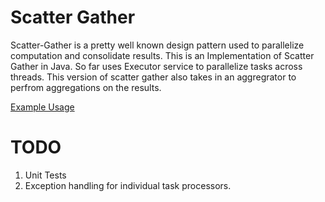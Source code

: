 # Scatter Gather
Scatter-Gather is a pretty well known design pattern used to parallelize computation and consolidate results. This is an Implementation of Scatter Gather in Java. So far uses Executor service to parallelize tasks across threads. This version of scatter gather also takes in an aggregrator to perfrom aggregations on the results.

[Example Usage](https://github.com/srinisudharsan/advent_of_code/blob/main/src/main/java/com/srinisudharsan/aoc2023/day4/part1/Main.java)

# TODO
1. Unit Tests
2. Exception handling for individual task processors.
